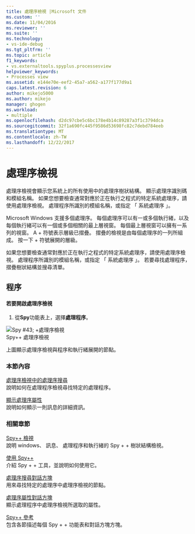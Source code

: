 ```yaml
---
title: 處理序檢視 |Microsoft 文件
ms.custom: ''
ms.date: 11/04/2016
ms.reviewer: ''
ms.suite: ''
ms.technology:
- vs-ide-debug
ms.tgt_pltfrm: ''
ms.topic: article
f1_keywords:
- vs.externaltools.spyplus.processesview
helpviewer_keywords:
- Processes view
ms.assetid: e144e70e-eef2-45a7-a562-a177f177d9a1
caps.latest.revision: 6
author: mikejo5000
ms.author: mikejo
manager: ghogen
ms.workload:
- multiple
ms.openlocfilehash: d2dc97cbe5c6bc178e4b14c89287a3f1c3794dca
ms.sourcegitcommit: 32f1a690fc445f9586d53698fc82c7debd784eeb
ms.translationtype: MT
ms.contentlocale: zh-TW
ms.lasthandoff: 12/22/2017
---
```

# <a name="processes-view"></a>處理序檢視
處理序檢視會顯示您系統上的所有使用中的處理序樹狀結構。 顯示處理序識別碼和模組名稱。 如果您想要檢查通常對應於正在執行之程式的特定系統處理序，請使用處理序檢視。 處理程序所識別的模組名稱，或指定 「 系統處理序 」。  
  
 Microsoft Windows 支援多個處理序。 每個處理序可以有一或多個執行緒，以及每個執行緒可以有一個或多個相關的最上層視窗。 每個最上層視窗可以擁有一系列的視窗。 A + 符號表示層級已摺疊。 摺疊的檢視是由每個處理序的一列所組成。 按一下 + 符號展開的層級。  
  
 如果您想要檢查通常對應於正在執行之程式的特定系統處理序，請使用處理序檢視。 處理程序所識別的模組名稱，或指定 「 系統處理序 」。 若要尋找處理程序，摺疊樹狀結構並搜尋清單。  
  
## <a name="procedures"></a>程序  
  
#### <a name="to-open-the-processes-view"></a>若要開啟處理序檢視  
  
1.  從**Spy**功能表上，選擇**處理程序**。  
  
 ![Spy #43; &#43;處理序檢視](../debugger/media/spy--_processes.png "Spy + + _Processes")  
Spy++ 處理序檢視  
  
 上圖顯示處理序檢視與程序和執行緒展開的節點。  
  
### <a name="in-this-section"></a>本節內容  
 [處理序檢視中的處理序搜尋](../debugger/how-to-search-for-a-process-in-processes-view.md)  
 說明如何在處理程序檢視尋找特定的處理程序。  
  
 [顯示處理序屬性](../debugger/how-to-display-process-properties.md)  
 說明如何顯示一則訊息的詳細資訊。  
  
### <a name="related-sections"></a>相關章節  
 [Spy++ 檢視](../debugger/spy-increment-views.md)  
 說明 windows、 訊息、 處理程序和執行緒的 Spy + + 樹狀結構檢視。  
  
 [使用 Spy++](../debugger/using-spy-increment.md)  
 介紹 Spy + + 工具，並說明如何使用它。  
  
 [處理序搜尋對話方塊](../debugger/process-search-dialog-box.md)  
 用來尋找特定的處理序中處理序檢視的節點。  
  
 [處理序屬性對話方塊](../debugger/process-properties-dialog-box.md)  
 顯示處理程序中處理序檢視所選取的屬性。  
  
 [Spy++ 參考](../debugger/spy-increment-reference.md)  
 包含各節描述每個 Spy + + 功能表和對話方塊方塊。